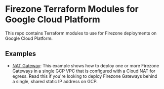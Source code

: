 # Firezone Terraform Modules for Google Cloud Platform

This repo contains Terraform modules to use for Firezone deployments on Google
Cloud Platform.

## Examples

- [NAT Gateway](./examples/nat-gateway): This example shows how to deploy one or
  more Firezone Gateways in a single GCP VPC that is configured with a Cloud NAT
  for egress. Read this if you're looking to deploy Firezone Gateways behind a
  single, shared static IP address on GCP.

